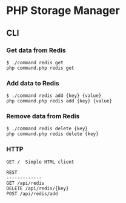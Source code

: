 # PHP Storage Manager

## CLI
### Get data from Redis
```
$ ./command redis get
php command.php redis get
```
### Add data to Redis
```
$ ./command redis add {key} {value}
php command.php redis add {key} {value}
```
### Remove data from Redis
```
$ ./command redis delete {key}
php command.php redis delete {key}
```
### HTTP
```
GET /  Simple HTML client

REST
-------------
GET /api/redis
DELETE /api/redis/{key}
POST /api/redis/add
```